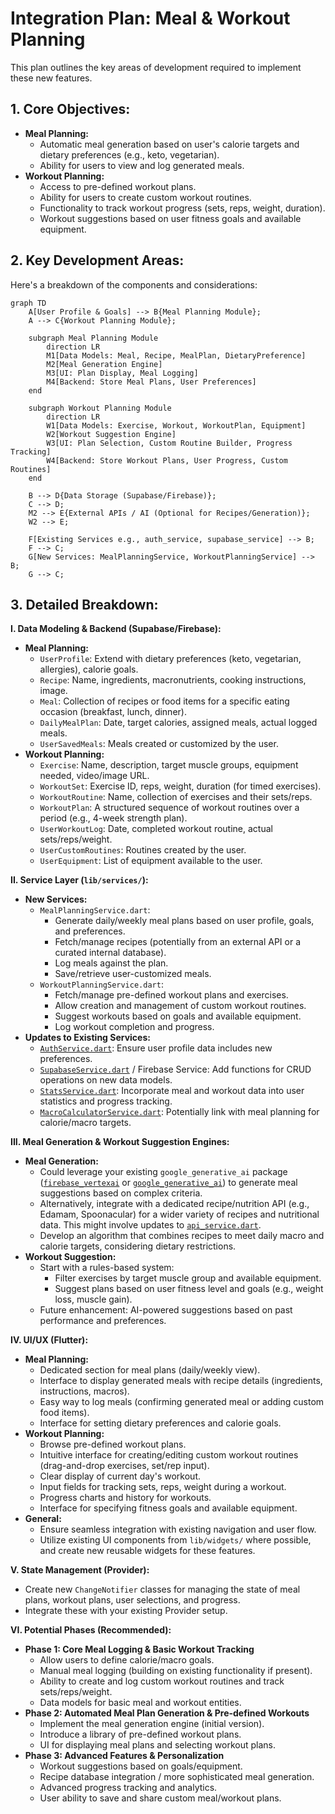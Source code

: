 # Integration Plan: Meal & Workout Planning

This plan outlines the key areas of development required to implement these new features.

## 1. Core Objectives:

*   **Meal Planning:**
    *   Automatic meal generation based on user's calorie targets and dietary preferences (e.g., keto, vegetarian).
    *   Ability for users to view and log generated meals.
*   **Workout Planning:**
    *   Access to pre-defined workout plans.
    *   Ability for users to create custom workout routines.
    *   Functionality to track workout progress (sets, reps, weight, duration).
    *   Workout suggestions based on user fitness goals and available equipment.

## 2. Key Development Areas:

Here's a breakdown of the components and considerations:

```mermaid
graph TD
    A[User Profile & Goals] --> B{Meal Planning Module};
    A --> C{Workout Planning Module};

    subgraph Meal Planning Module
        direction LR
        M1[Data Models: Meal, Recipe, MealPlan, DietaryPreference]
        M2[Meal Generation Engine]
        M3[UI: Plan Display, Meal Logging]
        M4[Backend: Store Meal Plans, User Preferences]
    end

    subgraph Workout Planning Module
        direction LR
        W1[Data Models: Exercise, Workout, WorkoutPlan, Equipment]
        W2[Workout Suggestion Engine]
        W3[UI: Plan Selection, Custom Routine Builder, Progress Tracking]
        W4[Backend: Store Workout Plans, User Progress, Custom Routines]
    end

    B --> D{Data Storage (Supabase/Firebase)};
    C --> D;
    M2 --> E{External APIs / AI (Optional for Recipes/Generation)};
    W2 --> E;

    F[Existing Services e.g., auth_service, supabase_service] --> B;
    F --> C;
    G[New Services: MealPlanningService, WorkoutPlanningService] --> B;
    G --> C;
```

## 3. Detailed Breakdown:

**I. Data Modeling & Backend (Supabase/Firebase):**

*   **Meal Planning:**
    *   `UserProfile`: Extend with dietary preferences (keto, vegetarian, allergies), calorie goals.
    *   `Recipe`: Name, ingredients, macronutrients, cooking instructions, image.
    *   `Meal`: Collection of recipes or food items for a specific eating occasion (breakfast, lunch, dinner).
    *   `DailyMealPlan`: Date, target calories, assigned meals, actual logged meals.
    *   `UserSavedMeals`: Meals created or customized by the user.
*   **Workout Planning:**
    *   `Exercise`: Name, description, target muscle groups, equipment needed, video/image URL.
    *   `WorkoutSet`: Exercise ID, reps, weight, duration (for timed exercises).
    *   `WorkoutRoutine`: Name, collection of exercises and their sets/reps.
    *   `WorkoutPlan`: A structured sequence of workout routines over a period (e.g., 4-week strength plan).
    *   `UserWorkoutLog`: Date, completed workout routine, actual sets/reps/weight.
    *   `UserCustomRoutines`: Routines created by the user.
    *   `UserEquipment`: List of equipment available to the user.

**II. Service Layer (`lib/services/`):**

*   **New Services:**
    *   `MealPlanningService.dart`:
        *   Generate daily/weekly meal plans based on user profile, goals, and preferences.
        *   Fetch/manage recipes (potentially from an external API or a curated internal database).
        *   Log meals against the plan.
        *   Save/retrieve user-customized meals.
    *   `WorkoutPlanningService.dart`:
        *   Fetch/manage pre-defined workout plans and exercises.
        *   Allow creation and management of custom workout routines.
        *   Suggest workouts based on goals and available equipment.
        *   Log workout completion and progress.
*   **Updates to Existing Services:**
    *   [`AuthService.dart`](lib/services/auth_service.dart:1): Ensure user profile data includes new preferences.
    *   [`SupabaseService.dart`](lib/services/supabase_service.dart:1) / Firebase Service: Add functions for CRUD operations on new data models.
    *   [`StatsService.dart`](lib/services/stats_service.dart:1): Incorporate meal and workout data into user statistics and progress tracking.
    *   [`MacroCalculatorService.dart`](lib/services/macro_calculator_service.dart:1): Potentially link with meal planning for calorie/macro targets.

**III. Meal Generation & Workout Suggestion Engines:**

*   **Meal Generation:**
    *   Could leverage your existing `google_generative_ai` package ([`firebase_vertexai`](firebase.json:1) or [`google_generative_ai`](pubspec.yaml:50)) to generate meal suggestions based on complex criteria.
    *   Alternatively, integrate with a dedicated recipe/nutrition API (e.g., Edamam, Spoonacular) for a wider variety of recipes and nutritional data. This might involve updates to [`api_service.dart`](lib/services/api_service.dart:1).
    *   Develop an algorithm that combines recipes to meet daily macro and calorie targets, considering dietary restrictions.
*   **Workout Suggestion:**
    *   Start with a rules-based system:
        *   Filter exercises by target muscle group and available equipment.
        *   Suggest plans based on user fitness level and goals (e.g., weight loss, muscle gain).
    *   Future enhancement: AI-powered suggestions based on past performance and preferences.

**IV. UI/UX (Flutter):**

*   **Meal Planning:**
    *   Dedicated section for meal plans (daily/weekly view).
    *   Interface to display generated meals with recipe details (ingredients, instructions, macros).
    *   Easy way to log meals (confirming generated meal or adding custom food items).
    *   Interface for setting dietary preferences and calorie goals.
*   **Workout Planning:**
    *   Browse pre-defined workout plans.
    *   Intuitive interface for creating/editing custom workout routines (drag-and-drop exercises, set/rep input).
    *   Clear display of current day's workout.
    *   Input fields for tracking sets, reps, weight during a workout.
    *   Progress charts and history for workouts.
    *   Interface for specifying fitness goals and available equipment.
*   **General:**
    *   Ensure seamless integration with existing navigation and user flow.
    *   Utilize existing UI components from `lib/widgets/` where possible, and create new reusable widgets for these features.

**V. State Management (Provider):**

*   Create new `ChangeNotifier` classes for managing the state of meal plans, workout plans, user selections, and progress.
*   Integrate these with your existing Provider setup.

**VI. Potential Phases (Recommended):**

*   **Phase 1: Core Meal Logging & Basic Workout Tracking**
    *   Allow users to define calorie/macro goals.
    *   Manual meal logging (building on existing functionality if present).
    *   Ability to create and log custom workout routines and track sets/reps/weight.
    *   Data models for basic meal and workout entities.
*   **Phase 2: Automated Meal Plan Generation & Pre-defined Workouts**
    *   Implement the meal generation engine (initial version).
    *   Introduce a library of pre-defined workout plans.
    *   UI for displaying meal plans and selecting workout plans.
*   **Phase 3: Advanced Features & Personalization**
    *   Workout suggestions based on goals/equipment.
    *   Recipe database integration / more sophisticated meal generation.
    *   Advanced progress tracking and analytics.
    *   User ability to save and share custom meal/workout plans.